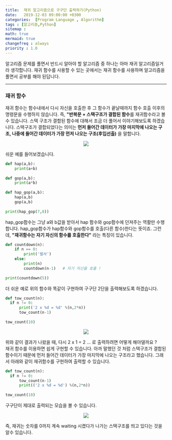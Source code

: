 ```yaml
---
title:  재귀 알고리즘으로 구구단 출력하기(Python)
date:   2019-12-03 09:00:00 +0300
categories:  [Program Language , Algorithm]
tags : [알고리즘,Python]
sitemap :
math: true
mermaid: true
changefreq : always
priority : 1.0
---
```




알고리즘 문제를 풀면서 반드시 알아야 할 알고리즘 중 하나는 아마 재귀 알고리즘일거라 생각합니다. 재귀 함수를 사용할 수 있는 곳에서는 재귀 함수를 사용하며 알고리즘을 풀면서 공부를 해야 된답니다.  


-------


### 재귀 함수

재귀 함수는 함수내에서 다시 자신을 호출한 후 그 함수가 끝날때까지 함수 호출 이후의 명령문을 수행하지 않습니다. 즉, **"반복문 + 스택구조가 결합된 함수**를 재귀함수라고 볼 수 있습니다. 스택 구조가 결합된 함수에 대해서 조금 더 풀어서 이야기해보도록 하겠습니다. 스택구조가 결합되었다는 의미는 **먼저 들어간 데이터가 가장 마지막에 나오는 구조, 나중에 들어간 데이터가 가장 먼저 나오는 구조(후입선출)** 을 말합니다.   

<center><img src="../../assets//images/stack.png" ></center>  



쉬운 예를 들어보겠습니다.  

```python
def hap(a,b):
    print(a+b)
    
def gop(a,b):
    print(a*b)
    
def hap_gop(a,b):
    hap(a,b)
    gop(a,b)
    
print(hap_gop(7,8))
```


hap_gop함수는 그냥 a와 b값을 받아서 hap 함수와 gop함수에 던져주는 역활만 수행합니다. hap_gop함수가 hap함수와 gop함수를 호출(다른 함수)한다는 뜻이죠. 그런데, **"재귀함수는 자기 자신의 함수를 호출한다"** 라는 특징이 있습니다.  


```python
def countdown(n):
    if n == 0:
        print('발사')
    else:
        print(n)
        countdown(n-1)   # 자기 자신을 호출 !
    
print(countdown(5))
```  


더 쉬운 예로 위의 함수와 똑같이 구현하여 구구단 2단을 출력해보도록 하겠습니다.  

```python
def tow_count(n):
  if n != 0:
      print('2 x %d = %d' %(n,2*n))
      tow_count(n-1)
        
tow_count(10)
```

<center><img src="../../assets//images/python_a1.png" ></center>  


위와 같이 결과가 나왔을 때, 다시 2 x 1 = 2 ... 로 출력하려면 어떻게 해야댈까요 ?  
재귀 함수를 이용하면 쉽게 구현할 수 있습니다. 아까 말했던 것 처럼 스택구조가 결합된 함수이기 때문에 먼저 들어간 데이터가 가장 마지막에 나오는 구조라고 했습니다. 그래서  아래와 같이 재귀함수를 구현하여 출력할 수 있습니다. 

```python
def tow_count(n):
  if n != 0:
      tow_count(n-1)
      print(('2 x %d = %d') %(n,2*n))
            
tow_count(10) 
```

구구단이 제대로 출력되는 모습을 볼 수 있습니다. 


<center><img src="../../assets//images/python_a2.png" ></center>  


즉, 재귀는 숫자를 0까지 계속 waiting 시켰다가 나가는 스택구조를 띄고 있다는 것을 알수 있습니다.  

